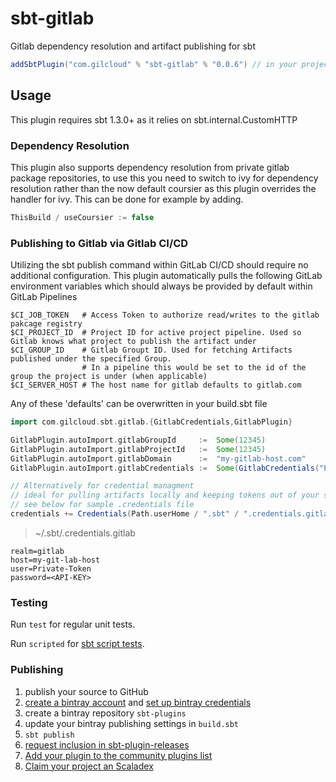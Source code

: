 # sbt-gitlab

Gitlab dependency resolution and artifact publishing for sbt

```scala
addSbtPlugin("com.gilcloud" % "sbt-gitlab" % "0.0.6") // in your project/plugins.sbt file
```


## Usage

This plugin requires sbt 1.3.0+ as it relies on sbt.internal.CustomHTTP
 
### Dependency Resolution
This plugin also supports dependency resolution from private gitlab package repositories, to use this you need to switch to ivy for dependency resolution rather than the now default coursier as this plugin overrides the handler for ivy. This can be done for example by adding. 
```scala
ThisBuild / useCoursier := false
```

### Publishing to Gitlab via Gitlab CI/CD

Utilizing the sbt publish command within GitLab CI/CD should require no additional configuration. This plugin automatically pulls the following GitLab environment variables which should always be provided by default within GitLab Pipelines

```shell
$CI_JOB_TOKEN   # Access Token to authorize read/writes to the gitlab pakcage registry
$CI_PROJECT_ID  # Project ID for active project pipeline. Used so Gitlab knows what project to publish the artifact under
$CI_GROUP_ID    # Gitlab Groupt ID. Used for fetching Artifacts published under the specified Group. 
                # In a pipeline this would be set to the id of the group the project is under (when applicable)
$CI_SERVER_HOST # The host name for gitlab defaults to gitlab.com
```

Any of these 'defaults' can be overwritten in your build.sbt file

```scala
import com.gilcloud.sbt.gitlab.{GitlabCredentials,GitlabPlugin}

GitlabPlugin.autoImport.gitlabGroupId     :=  Some(12345)
GitlabPlugin.autoImport.gitlabProjectId   :=  Some(12345)
GitlabPlugin.autoImport.gitlabDomain      :=  "my-gitlab-host.com"
GitlabPlugin.autoImport.gitlabCredentials :=  Some(GitlabCredentials("Private-Token","<API-KEY>"))

// Alternatively for credential managment 
// ideal for pulling artifacts locally and keeping tokens out of your source control
// see below for sample .credentials file
credentials += Credentials(Path.userHome / ".sbt" / ".credentials.gitlab"),

```
> ~/.sbt/.credentials.gitlab
```.credentials
realm=gitlab
host=my-git-lab-host
user=Private-Token
password=<API-KEY>
```

### Testing

Run `test` for regular unit tests.

Run `scripted` for [sbt script tests](http://www.scala-sbt.org/1.x/docs/Testing-sbt-plugins.html).

### Publishing

1. publish your source to GitHub
2. [create a bintray account](https://bintray.com/signup/index) and [set up bintray credentials](https://github.com/sbt/sbt-bintray#publishing)
3. create a bintray repository `sbt-plugins`
4. update your bintray publishing settings in `build.sbt`
5. `sbt publish`
6. [request inclusion in sbt-plugin-releases](https://bintray.com/sbt/sbt-plugin-releases)
7. [Add your plugin to the community plugins list](https://github.com/sbt/website#attention-plugin-authors)
8. [Claim your project an Scaladex](https://github.com/scalacenter/scaladex-contrib#claim-your-project)
